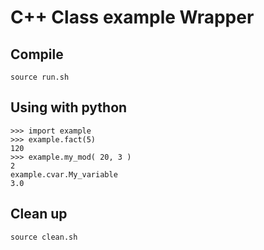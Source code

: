# C++ Class example Wrapper 

## Compile 
`source run.sh`

## Using with python
```
>>> import example
>>> example.fact(5)
120
>>> example.my_mod( 20, 3 )
2
example.cvar.My_variable
3.0

```


## Clean up 
`source clean.sh`


